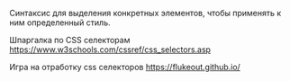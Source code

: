 Синтаксис для выделения конкретных элементов, чтобы применять к ним определенный стиль. 

Шпаргалка по CSS селекторам
https://www.w3schools.com/cssref/css_selectors.asp

Игра на отработку css селекторов
https://flukeout.github.io/